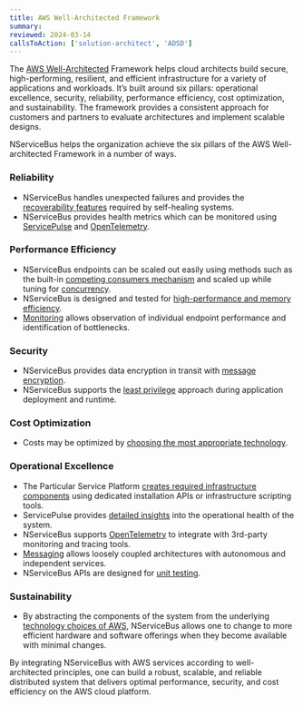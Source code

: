 ```yaml
---
title: AWS Well-Architected Framework
summary:
reviewed: 2024-03-14
callsToAction: ['solution-architect', 'ADSD']
---
```


The [AWS Well-Architected](https://aws.amazon.com/architecture/well-architected) Framework helps cloud architects build secure, high-performing, resilient, and efficient infrastructure for a variety of applications and workloads. It’s built around six pillars: operational excellence, security, reliability, performance efficiency, cost optimization, and sustainability. The framework provides a consistent approach for customers and partners to evaluate architectures and implement scalable designs.

NServiceBus helps the organization achieve the six pillars of the AWS Well-architected Framework in a number of ways.

### Reliability

- NServiceBus handles unexpected failures and provides the [recoverability features](/nservicebus/recoverability/) required by self-healing systems.
- NServiceBus provides health metrics which can be monitored using [ServicePulse](/servicepulse/) and [OpenTelemetry](/nservicebus/operations/opentelemetry.md).

### Performance Efficiency

- NServiceBus endpoints can be scaled out easily using methods such as the built-in [competing consumers mechanism](/nservicebus/scaling.md#scaling-out-to-multiple-nodes-competing-consumers) and scaled up while tuning for [concurrency](/nservicebus/operations/tuning.md).
- NServiceBus is designed and tested for [high-performance and memory efficiency](https://particular.net/blog/pipeline-and-closure-allocations).
- [Monitoring](/monitoring/) allows observation of individual endpoint performance and identification of bottlenecks.

### Security

- NServiceBus provides data encryption in transit with [message encryption](/nservicebus/security/property-encryption.md).
- NServiceBus supports the [least privilege](/nservicebus/operations/installers.md#when-to-run-installers) approach during application deployment and runtime.

### Cost Optimization

- Costs may be optimized by [choosing the most appropriate technology](/architecture/aws/#technology-choices).

### Operational Excellence

- The Particular Service Platform [creates required infrastructure components](/nservicebus/operations/installers.md) using dedicated installation APIs or infrastructure scripting tools.
- ServicePulse provides [detailed insights](/servicepulse/) into the operational health of the system.
- NServiceBus supports [OpenTelemetry](/nservicebus/operations/opentelemetry.md) to integrate with 3rd-party monitoring and tracing tools.
- [Messaging](/nservicebus/messaging/) allows loosely coupled architectures with autonomous and independent services.
- NServiceBus APIs are designed for [unit testing](/nservicebus/testing/).

### Sustainability

- By abstracting the components of the system from the underlying [technology choices of AWS](/architecture/aws/#technology-choices), NServiceBus allows one to change to more efficient hardware and software offerings when they become available with minimal changes.

By integrating NServiceBus with AWS services according to well-architected principles, one can build a robust, scalable, and reliable distributed system that delivers optimal performance, security, and cost efficiency on the AWS cloud platform.
